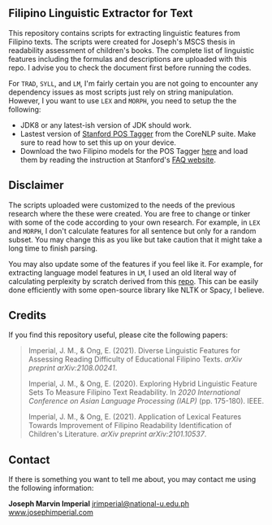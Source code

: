 ## Filipino Linguistic Extractor for Text

This repository contains scripts for extracting linguistic features from Filipino texts. The scripts were created for Joseph's MSCS thesis in readability assessment of children's books. The complete list of linguistic features including the formulas and descriptions are uploaded with this repo. I advise you to check the document first before running the codes.

For `TRAD`, `SYLL`, and `LM`, I'm fairly certain you are not going to encounter any dependency issues as most scripts just rely on string manipulation.  However, I you want to use `LEX` and `MORPH`, you need to setup the the following:

 - JDK8 or any latest-ish version of JDK should work.
 - Lastest version of [Stanford POS Tagger](https://nlp.stanford.edu/software/tagger.shtml) from the CoreNLP suite. Make sure to read how to set this up on your device.
 - Download the two Filipino models for the POS Tagger [here](https://github.com/matthewgo/FilipinoStanfordPOSTagger) and load them by reading the instruction at Stanford's [FAQ website](https://nlp.stanford.edu/software/pos-tagger-faq.html).


## Disclaimer
The scripts uploaded were customized to the needs of the previous research where the these were created. You are free to change or tinker with some of the code according to your own research. For example, in `LEX` and `MORPH`, I don't calculate features for all sentence but only for a random subset. You may change this as you like but take caution that it might take a long time to finish parsing.

You may also update some of the features if you feel like it. For example, for extracting language model features in `LM`, I used an old literal way of calculating perplexity by scratch derived from this [repo](https://github.com/BigFav/n-grams). This can be easily done efficiently with some open-source library like NLTK or Spacy, I believe.



## Credits

If you find this repository useful, please cite the following papers:

> Imperial, J. M., & Ong, E. (2021). Diverse Linguistic Features for Assessing Reading Difficulty of Educational Filipino Texts. _arXiv preprint arXiv:2108.00241_.
> 
> Imperial, J. M., & Ong, E. (2020). Exploring Hybrid Linguistic Feature Sets To Measure Filipino Text Readability. In _2020 International Conference on Asian Language Processing (IALP)_ (pp. 175-180). IEEE.
> 
> Imperial, J. M., & Ong, E. (2021). Application of Lexical Features Towards Improvement of Filipino Readability Identification of Children's Literature. _arXiv preprint arXiv:2101.10537_.


## Contact
If there is something you want to tell me about, you may contact me using the following information:

**Joseph Marvin Imperial**
jrimperial@national-u.edu.ph
www.josephimperial.com




